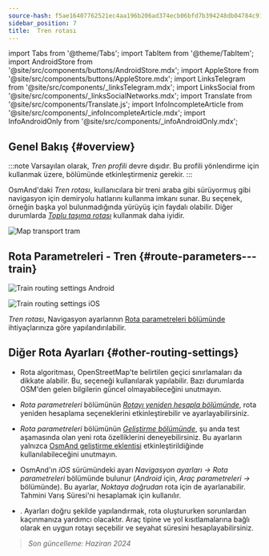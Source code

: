 ```yaml
---
source-hash: f5ae16407762521ec4aa196b206ad374ecb06bfd7b394248db04784c9100bc68
sidebar_position: 7
title:  Tren rotası
---
```

import Tabs from '@theme/Tabs';
import TabItem from '@theme/TabItem';
import AndroidStore from '@site/src/components/buttons/AndroidStore.mdx';
import AppleStore from '@site/src/components/buttons/AppleStore.mdx';
import LinksTelegram from '@site/src/components/_linksTelegram.mdx';
import LinksSocial from '@site/src/components/_linksSocialNetworks.mdx';
import Translate from '@site/src/components/Translate.js';
import InfoIncompleteArticle from '@site/src/components/_infoIncompleteArticle.mdx';
import InfoAndroidOnly from '@site/src/components/_infoAndroidOnly.mdx';




## Genel Bakış {#overview}

:::note
Varsayılan olarak, *Tren profili* devre dışıdır. Bu profili yönlendirme için kullanmak üzere, *<Translate android="true" ids="shared_string_menu,shared_string_settings,application_profiles"/>* bölümünde etkinleştirmeniz gerekir.
:::

OsmAnd'daki *Tren rotası*, kullanıcılara bir treni araba gibi sürüyormuş gibi navigasyon için demiryolu hatlarını kullanma imkanı sunar. Bu seçenek, örneğin başka yol bulunmadığında yürüyüş için faydalı olabilir. Diğer durumlarda *[Toplu taşıma rotası](./public-transport-navigation.md)* kullanmak daha iyidir.

![Map transport tram](@site/static/img/navigation/routing/train_routing_overview.png)


## Rota Parametreleri - Tren {#route-parameters---train}

<Tabs groupId="operating-systems">

<TabItem value="android" label="Android">

![Train routing settings Android](@site/static/img/navigation/routing/train_routing_andr.png)

</TabItem>

<TabItem value="ios" label="iOS">

![Train routing settings iOS](@site/static/img/navigation/routing/train_routing_ios.png)

</TabItem>

</Tabs>

*Tren rotası*, Navigasyon ayarlarının [Rota parametreleri bölümünde](../guidance/navigation-settings.md#route-parameters) ihtiyaçlarınıza göre yapılandırılabilir.


## Diğer Rota Ayarları {#other-routing-settings}

- Rota algoritması, OpenStreetMap'te belirtilen geçici sınırlamaları da dikkate alabilir. Bu, *[<Translate android="true" ids="temporary_conditional_routing"/>](../routing/osmand-routing.md#consider-temporary-limitations)* seçeneği kullanılarak yapılabilir. Bazı durumlarda OSM'den gelen bilgilerin güncel olmayabileceğini unutmayın.

- *Rota parametreleri* bölümünün [*Rotayı yeniden hesapla bölümünde*](../../navigation/guidance/navigation-settings.md#recalculate-route), rota yeniden hesaplama seçeneklerini etkinleştirebilir ve ayarlayabilirsiniz.

- *Rota parametreleri* bölümünün [*Geliştirme bölümünde*](../guidance/navigation-settings.md#development-settings), şu anda test aşamasında olan yeni rota özelliklerini deneyebilirsiniz. Bu ayarların yalnızca [OsmAnd geliştirme eklentisi](../../plugins/development.md) etkinleştirildiğinde kullanılabileceğini unutmayın.

- OsmAnd'ın *iOS* sürümündeki *[<Translate ios="true" ids="road_speeds"/>](../guidance/navigation-settings.md#road-speeds)* ayarı *Navigasyon ayarları → Rota parametreleri* bölümünde bulunur (*Android* için, *Araç parametreleri → [<Translate android="true" ids="default_speed_setting_title"/>](../guidance/navigation-settings.md#default-speed--road-speeds)* bölümünde). Bu ayarlar, *Noktaya doğrudan* rota için de ayarlanabilir. Tahmini Varış Süresi'ni hesaplamak için kullanılır.

- *[<Translate ios="true" ids="vehicle_parameters"/>](../guidance/navigation-settings.md#vehicle-parameters)*. Ayarları doğru şekilde yapılandırmak, rota oluştururken sorunlardan kaçınmanıza yardımcı olacaktır. Araç tipine ve yol kısıtlamalarına bağlı olarak en uygun rotayı seçebilir ve seyahat süresini hesaplayabilirsiniz.

> *Son güncelleme: Haziran 2024*